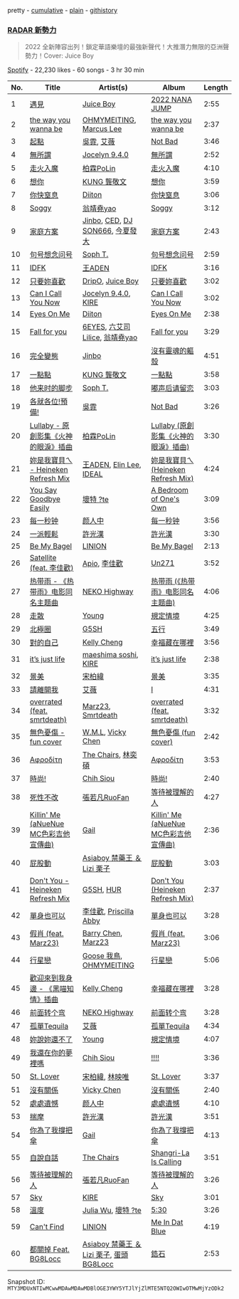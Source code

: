 pretty - [cumulative](/playlists/cumulative/37i9dQZF1DX2P3E6UOxZyt.md) - [plain](/playlists/plain/37i9dQZF1DX2P3E6UOxZyt) - [githistory](https://github.githistory.xyz/mackorone/spotify-playlist-archive/blob/main/playlists/plain/37i9dQZF1DX2P3E6UOxZyt)

### [RADAR 新勢力](https://open.spotify.com/playlist/37i9dQZF1DX2P3E6UOxZyt)

> 2022 全新陣容出列！鎖定華語樂壇的最強新聲代！大推潛力無限的亞洲聲勢力！Cover: Juice Boy

[Spotify](https://open.spotify.com/user/spotify) - 22,230 likes - 60 songs - 3 hr 30 min

| No. | Title | Artist(s) | Album | Length |
|---|---|---|---|---|
| 1 | [遇見](https://open.spotify.com/track/642ERohz0DdGbP9QalwunC) | [Juice Boy](https://open.spotify.com/artist/2PRHe0bqimdQP9pSORGE6H) | [2022 NANA JUMP](https://open.spotify.com/album/72yCai4SllvgCqN7XlJD8C) | 2:55 |
| 2 | [the way you wanna be](https://open.spotify.com/track/3qjh8pAF0yTYTjzHwQ9WuR) | [OHMYMEITING](https://open.spotify.com/artist/5ejbZdon0riCxa7GyJNEAx), [Marcus Lee](https://open.spotify.com/artist/18G699wFEzXLGHsgsDZyYj) | [the way you wanna be](https://open.spotify.com/album/3wogxQLPdiF4WmeKx0RFHN) | 2:37 |
| 3 | [起點](https://open.spotify.com/track/2uJgXbj2oav0Z57t4gIruz) | [吳霏](https://open.spotify.com/artist/2q5HrJWKwU4iHaTTSKGZC4), [艾薇](https://open.spotify.com/artist/0RaC2hXyniYsju0mCSNz90) | [Not Bad](https://open.spotify.com/album/79lUYHxJgyHrhGGs1Z4GyW) | 3:46 |
| 4 | [無所謂](https://open.spotify.com/track/1dPtFcK3m7dTtIBe3AwurO) | [Jocelyn 9.4.0](https://open.spotify.com/artist/4xu7XEr8It4loGPeZnJcqZ) | [無所謂](https://open.spotify.com/album/5WXptJIuAu3IJ5RuOHRtxQ) | 2:52 |
| 5 | [走火入魔](https://open.spotify.com/track/2SKm58ftM7thZyASEfQN0G) | [柏霖PoLin](https://open.spotify.com/artist/42UhEbkOaTEwJKWmf7xlfZ) | [走火入魔](https://open.spotify.com/album/3rlAXztfNzVLQCzF4sqQ8F) | 4:10 |
| 6 | [想你](https://open.spotify.com/track/7vAwqw2kiPVUTdI6SBouwy) | [KUNG 龔敬文](https://open.spotify.com/artist/568gCUXvFfGIyVUQ2SZa3R) | [想你](https://open.spotify.com/album/7xqdWIv7RyrvVwuHrTou9Q) | 3:59 |
| 7 | [你快窒息](https://open.spotify.com/track/1LPPhy1a2t74ywwT9SRVMW) | [Diiton](https://open.spotify.com/artist/4igBpYxC0VLHP0Cz2BH2dQ) | [你快窒息](https://open.spotify.com/album/08mTbBLxSmZnTmLkYQ1i8N) | 3:06 |
| 8 | [Soggy](https://open.spotify.com/track/1xX6bPNSdjpHiJTDRt2rOy) | [翁靖堯yao](https://open.spotify.com/artist/6i8TiylkUFKqXajJM69a7N) | [Soggy](https://open.spotify.com/album/196bfmnRG1paG7aplcJoWj) | 3:12 |
| 9 | [家庭方案](https://open.spotify.com/track/0ZT5S8Lar8M3lImE0ryeTF) | [Jinbo](https://open.spotify.com/artist/2QlEDg87oaNdcAA1O7dIIC), [CED](https://open.spotify.com/artist/3M1YtHr7K9yHjawwbJ2DgC), [DJ SON666](https://open.spotify.com/artist/5cgN93xzHu4TYOKq0chcP2), [今夏發大](https://open.spotify.com/artist/5EHylzqelrbsAPMOTGf4aL) | [家庭方案](https://open.spotify.com/album/4vK12YC2VrAdF1nZxo3ohr) | 2:43 |
| 10 | [句号想念问号](https://open.spotify.com/track/7ka7lf2RSsKpBncHGrxE3A) | [Soph T.](https://open.spotify.com/artist/2lP0iXobpSDobEhi2eI4eP) | [句号想念问号](https://open.spotify.com/album/37RjBAZMoEQAnmbOC3BRJF) | 2:59 |
| 11 | [IDFK](https://open.spotify.com/track/44E9HHcE62Bd4wQH95BtgV) | [王ADEN](https://open.spotify.com/artist/4ecBfM4xa6ZLDr7P8lsyTV) | [IDFK](https://open.spotify.com/album/2JYYUY9FSuRSfSl8HX2YuU) | 3:16 |
| 12 | [只要妳喜歡](https://open.spotify.com/track/451RJJ6kEmtr4uM3Ygw0Be) | [DripO](https://open.spotify.com/artist/4UDaKqA1HCtrgZBlzcTAIk), [Juice Boy](https://open.spotify.com/artist/2PRHe0bqimdQP9pSORGE6H) | [只要妳喜歡](https://open.spotify.com/album/7IArK90rR0kDA5XWOehxUv) | 3:02 |
| 13 | [Can I Call You Now](https://open.spotify.com/track/2WyAOdRqrb3tf859qjvjFW) | [Jocelyn 9.4.0](https://open.spotify.com/artist/4xu7XEr8It4loGPeZnJcqZ), [KIRE](https://open.spotify.com/artist/2KZp9cq9DQ9unz17ohWTlL) | [Can I Call You Now](https://open.spotify.com/album/3Mkd3UyQauEw1NQN07aTw5) | 3:02 |
| 14 | [Eyes On Me](https://open.spotify.com/track/4CI0V2833EyyvOBl9kdu09) | [Diiton](https://open.spotify.com/artist/4igBpYxC0VLHP0Cz2BH2dQ) | [Eyes On Me](https://open.spotify.com/album/58EuCFknK8fYw3NpUCuXzt) | 2:38 |
| 15 | [Fall for you](https://open.spotify.com/track/1giLFExN1bscUG64WvQyL7) | [6EYES](https://open.spotify.com/artist/58eyRtIjBrdZAUwsID7zp4), [六艾司 Lilice](https://open.spotify.com/artist/7HnmJNqxXx8INft6NFAEfY), [翁靖堯yao](https://open.spotify.com/artist/6i8TiylkUFKqXajJM69a7N) | [Fall for you](https://open.spotify.com/album/3nBw72bNqpHZgLx6gL1cOV) | 3:29 |
| 16 | [完全變態](https://open.spotify.com/track/1i5bN5vcBfHbGsGUp7PWfG) | [Jinbo](https://open.spotify.com/artist/2QlEDg87oaNdcAA1O7dIIC) | [沒有靈魂的軀殼](https://open.spotify.com/album/6wJkHAUmRxmtVhLLCw2nT6) | 4:51 |
| 17 | [一點點](https://open.spotify.com/track/47LMkwFBrs59m1GSUsxvMF) | [KUNG 龔敬文](https://open.spotify.com/artist/568gCUXvFfGIyVUQ2SZa3R) | [一點點](https://open.spotify.com/album/7bmNp7JLrrpzrsyLJy4xVy) | 3:58 |
| 18 | [他来时的脚步](https://open.spotify.com/track/5D0dp4kKzO4nb3xXqTYCTk) | [Soph T.](https://open.spotify.com/artist/2lP0iXobpSDobEhi2eI4eP) | [嘟声后请留恋](https://open.spotify.com/album/4UeNX6glWOvhV0kLV4HCN2) | 3:03 |
| 19 | [各就各位!預備!](https://open.spotify.com/track/4SERgWdsR1M0LPLypMjN8U) | [吳霏](https://open.spotify.com/artist/2q5HrJWKwU4iHaTTSKGZC4) | [Not Bad](https://open.spotify.com/album/79lUYHxJgyHrhGGs1Z4GyW) | 3:26 |
| 20 | [Lullaby \- 原創影集《火神的眼淚》插曲](https://open.spotify.com/track/0b33uKwlJilGuA51P6PMFm) | [柏霖PoLin](https://open.spotify.com/artist/42UhEbkOaTEwJKWmf7xlfZ) | [Lullaby \(原創影集《火神的眼淚》插曲\)](https://open.spotify.com/album/6tT3E3rXXLrcYoblLk2pSy) | 3:30 |
| 21 | [妳是我寶貝ㄟ \- Heineken Refresh Mix](https://open.spotify.com/track/33GCShvG02DP1SMpgLLoxl) | [王ADEN](https://open.spotify.com/artist/4ecBfM4xa6ZLDr7P8lsyTV), [Elin Lee](https://open.spotify.com/artist/4SwNIde9PXmYXhcBJjPjFx), [IDEAL](https://open.spotify.com/artist/0t0FywPztGSQg6BbWk4ZUp) | [妳是我寶貝ㄟ \(Heineken Refresh Mix\)](https://open.spotify.com/album/0sbbf6YOZPLolGbJrXiyx0) | 4:24 |
| 22 | [You Say Goodbye Easily](https://open.spotify.com/track/4JiP9YjPXjP8Axcx779PKk) | [壞特 ?te](https://open.spotify.com/artist/7DZtdN4x13Amjw87cjdffb) | [A Bedroom of One's Own](https://open.spotify.com/album/106w7wcRpHY8hqHhajG3nb) | 3:09 |
| 23 | [每一秒钟](https://open.spotify.com/track/75LwmPBzvVj2xtIB3G2J84) | [颜人中](https://open.spotify.com/artist/5PNcqs6EtD6gSXgUiiJIUU) | [每一秒钟](https://open.spotify.com/album/0gGTyZ7uD5ZlUijJ2WOBvX) | 3:56 |
| 24 | [一派輕鬆](https://open.spotify.com/track/36JeQiNJvvpnCTZCDDgKuB) | [許光漢](https://open.spotify.com/artist/3hhUgkTf3fFYGogFMbV5Wv) | [許光漢](https://open.spotify.com/album/3w2vtxAWKHXvLRIaS5LITp) | 3:30 |
| 25 | [Be My Bagel](https://open.spotify.com/track/2nWvhCdzgFIHNCnhKZk24e) | [LINION](https://open.spotify.com/artist/26OkmynS2y6LiuUWz3yeqT) | [Be My Bagel](https://open.spotify.com/album/22LXxmQKYgIKAXZx7WD12Z) | 2:13 |
| 26 | [Satellite \(feat\. 李佳歡\)](https://open.spotify.com/track/7onWLCs10ymbRjd5DWnNcq) | [Apio](https://open.spotify.com/artist/6uuzm4DlmoSw9XCePLWRIv), [李佳歡](https://open.spotify.com/artist/7sxOGIcUrfCGeTe79YYutH) | [Un271](https://open.spotify.com/album/0muV1QnzaWEH3JI3pDEPG6) | 3:52 |
| 27 | [热带雨 \- 《热带雨》电影同名主题曲](https://open.spotify.com/track/7JrUmfeLQTT4zO0KAqnBIe) | [NEKO Highway](https://open.spotify.com/artist/2qO2tbo4OI29yMSM3WJ0bX) | [热带雨 \(《热带雨》电影同名主题曲\)](https://open.spotify.com/album/6JHeFZxMEsEbnTAqK8cK2O) | 4:06 |
| 28 | [走散](https://open.spotify.com/track/5fpUpJyan6L055gFMRDUjG) | [Young](https://open.spotify.com/artist/7tuUo4Kby0sTXYcctxdlYa) | [規定情境](https://open.spotify.com/album/3xlEyPCruVZ58Z9KYKL1Du) | 4:25 |
| 29 | [北極圈](https://open.spotify.com/track/4ulhJ3xPkZcTO6idufUOYS) | [G5SH](https://open.spotify.com/artist/0FQHLgDeg1QZGzkyRxAPRd) | [五行](https://open.spotify.com/album/64qndSFm4RqEq6KQaREtri) | 3:49 |
| 30 | [對的自己](https://open.spotify.com/track/6MCQf5MTTr5iOnWFO3LoA0) | [Kelly Cheng](https://open.spotify.com/artist/1z3k20gEtPm6SKPGPvokDg) | [幸福藏在哪裡](https://open.spotify.com/album/42hG3NcL7q3E451ij9KTnZ) | 3:56 |
| 31 | [it’s just life](https://open.spotify.com/track/4AYvEFaFesR6N6s8pxJERL) | [maeshima soshi](https://open.spotify.com/artist/4O49GHbECmNppFvzK0WZXf), [KIRE](https://open.spotify.com/artist/2KZp9cq9DQ9unz17ohWTlL) | [it’s just life](https://open.spotify.com/album/19cWRFMqEARxveqsWES28p) | 2:38 |
| 32 | [景美](https://open.spotify.com/track/1jSX6c7mL2hcJVPWuNpUwL) | [宋柏緯](https://open.spotify.com/artist/1LWJ9mrDCPd3HB2Kp1RDXK) | [景美](https://open.spotify.com/album/41lFXP12zmvOQy6ziL2uPj) | 3:35 |
| 33 | [請離開我](https://open.spotify.com/track/0rlLkJ8H6vDCTvbS8tF8Kp) | [艾薇](https://open.spotify.com/artist/0RaC2hXyniYsju0mCSNz90) | [I](https://open.spotify.com/album/26yqvFjCkJ4W69WDtnnz6f) | 4:31 |
| 34 | [overrated \(feat\. smrtdeath\)](https://open.spotify.com/track/2p1Wq1hjeOvPWptfhgCwEG) | [Marz23](https://open.spotify.com/artist/4XBG26mgvzGqT09eopG4d9), [Smrtdeath](https://open.spotify.com/artist/4NYeChhB65zL0ywl4rHmSk) | [overrated \(feat\. smrtdeath\)](https://open.spotify.com/album/1Byiccy1kQfGueajzyPQKK) | 3:32 |
| 35 | [無色憂傷 \- fun cover](https://open.spotify.com/track/4Hd7KZW2jFF4tsW6o8uNpJ) | [W.M.L](https://open.spotify.com/artist/5PeVQEj4Yr0TB9CuG83dPB), [Vicky Chen](https://open.spotify.com/artist/01u3qI3xMGFvktXyRSMGRZ) | [無色憂傷 \(fun cover\)](https://open.spotify.com/album/0I1sioXe22vEM7BhTz7JhP) | 2:42 |
| 36 | [Αφροδίτη](https://open.spotify.com/track/58s2FsMYLHbm2gnIqDqsH8) | [The Chairs](https://open.spotify.com/artist/4IlxI05VmVDx8ShdgKEnLK), [林奕碩](https://open.spotify.com/artist/7xywz1UywWdW98s6N05KE3) | [Αφροδίτη](https://open.spotify.com/album/3sGumso7JlqiWbKQReAzmW) | 3:53 |
| 37 | [時尚!](https://open.spotify.com/track/5UoX8DMcIrr95JN0jFDaag) | [Chih Siou](https://open.spotify.com/artist/6cMRDBCHMYjyCH2D0s6uzr) | [時尚!](https://open.spotify.com/album/6RmFMOPZw4rS5v045VP6kN) | 2:40 |
| 38 | [死性不改](https://open.spotify.com/track/1EaIUpaoB4KtbSA56ZkaWU) | [張若凡RuoFan](https://open.spotify.com/artist/3vt8C5pqh2fk4KaXpfSvxk) | [等待被理解的人](https://open.spotify.com/album/21kTRBroWNrpXyp2IiYkrF) | 4:27 |
| 39 | [Killin' Me \(aNueNue MC色彩吉他宣傳曲\)](https://open.spotify.com/track/5PpPbVrs8A420BrabyPOGa) | [Gail](https://open.spotify.com/artist/6l81JeOQ3usizemdSG6mP7) | [Killin' Me \(aNueNue MC色彩吉他宣傳曲\)](https://open.spotify.com/album/15g03MvPSXzmvra2cLxvgc) | 2:36 |
| 40 | [屁股動](https://open.spotify.com/track/429DUcYNuIWjxTVgFxOEu0) | [Asiaboy 禁藥王 ＆ Lizi 栗子](https://open.spotify.com/artist/460u7AKt1ZvsPMB0zoXuAQ) | [屁股動](https://open.spotify.com/album/0SzNil3bqbUcHu1upqywj1) | 3:03 |
| 41 | [Don't You \- Heineken Refresh Mix](https://open.spotify.com/track/5LLiVQdIRkMQU4UOaijHym) | [G5SH](https://open.spotify.com/artist/0FQHLgDeg1QZGzkyRxAPRd), [HUR](https://open.spotify.com/artist/14cA6ZJHyr9VQpEQ5xzsui) | [Don't You \(Heineken Refresh Mix\)](https://open.spotify.com/album/1b1DaNFej3RFbVze9f3jdr) | 2:37 |
| 42 | [單身也可以](https://open.spotify.com/track/7CG7wRsJPHpquZXTOJWyr7) | [李佳歡](https://open.spotify.com/artist/7sxOGIcUrfCGeTe79YYutH), [Priscilla Abby](https://open.spotify.com/artist/0zFBdI3ErhNDcIPAKiGoL0) | [單身也可以](https://open.spotify.com/album/10UwR0fP6y6kZ0O5CNOM0Q) | 3:28 |
| 43 | [假肖 \(feat\. Marz23\)](https://open.spotify.com/track/4CviCHwB0UNry5r8ZPuDJk) | [Barry Chen](https://open.spotify.com/artist/45sDYsh1i1bXB3IRi04MTz), [Marz23](https://open.spotify.com/artist/4XBG26mgvzGqT09eopG4d9) | [假肖 \(feat\. Marz23\)](https://open.spotify.com/album/3RoGELXVstcOsXygDvIkBX) | 3:06 |
| 44 | [行星戀](https://open.spotify.com/track/5FZj4n2DSe4GE3I2CZg2Qd) | [Goose 我鳥](https://open.spotify.com/artist/4h1sE1sVLVe4cRO4mn8mtN), [OHMYMEITING](https://open.spotify.com/artist/5ejbZdon0riCxa7GyJNEAx) | [行星戀](https://open.spotify.com/album/49bwNau4JVyFHdPh4iEaaf) | 5:06 |
| 45 | [歡迎來到我身邊 \- 《黑喵知情》插曲](https://open.spotify.com/track/5z1TGdyVjf2hQNV8iX09uL) | [Kelly Cheng](https://open.spotify.com/artist/1z3k20gEtPm6SKPGPvokDg) | [幸福藏在哪裡](https://open.spotify.com/album/42hG3NcL7q3E451ij9KTnZ) | 3:28 |
| 46 | [前面转个弯](https://open.spotify.com/track/1R5L6GWG5ir4UoiP7sosEp) | [NEKO Highway](https://open.spotify.com/artist/2qO2tbo4OI29yMSM3WJ0bX) | [前面转个弯](https://open.spotify.com/album/1xmW2luzaHK2LKkuOuzsqn) | 3:28 |
| 47 | [孤單Tequila](https://open.spotify.com/track/2DsoqJ0RzOsqWgZDmJcUK5) | [艾薇](https://open.spotify.com/artist/0RaC2hXyniYsju0mCSNz90) | [孤單Tequila](https://open.spotify.com/album/75JUop5mY0bEPzgyOrvcSJ) | 4:34 |
| 48 | [妳說妳還不了](https://open.spotify.com/track/6yXggBqj00PxhlFzIrKekS) | [Young](https://open.spotify.com/artist/7tuUo4Kby0sTXYcctxdlYa) | [規定情境](https://open.spotify.com/album/3xlEyPCruVZ58Z9KYKL1Du) | 4:07 |
| 49 | [我還在你的夢裡嗎](https://open.spotify.com/track/0Py5JGT1RIImdoGkuuX7k0) | [Chih Siou](https://open.spotify.com/artist/6cMRDBCHMYjyCH2D0s6uzr) | [!!!!](https://open.spotify.com/album/58CASB7bpccJHW3Xdx0OaY) | 3:36 |
| 50 | [St\. Lover](https://open.spotify.com/track/6kNiAOXTGBTjL1ITsWWUio) | [宋柏緯](https://open.spotify.com/artist/1LWJ9mrDCPd3HB2Kp1RDXK), [林映唯](https://open.spotify.com/artist/0vEN77zurrawTwPgocgd91) | [St\. Lover](https://open.spotify.com/album/6tgMOMo9ZXYCrBIVYgfyem) | 3:37 |
| 51 | [沒有關係](https://open.spotify.com/track/79TMN9XqG2uwuhgVUw7siC) | [Vicky Chen](https://open.spotify.com/artist/01u3qI3xMGFvktXyRSMGRZ) | [沒有關係](https://open.spotify.com/album/56TgG6JFlQHeQFMbXDg4Wt) | 2:40 |
| 52 | [處處遺憾](https://open.spotify.com/track/6vcl5gHFcDmGnioPoHBxER) | [颜人中](https://open.spotify.com/artist/5PNcqs6EtD6gSXgUiiJIUU) | [處處遺憾](https://open.spotify.com/album/6pCW8bXJ2lt3QBU5dFXGdu) | 4:10 |
| 53 | [揣摩](https://open.spotify.com/track/2iVgPTx2uGBwHzre52clg3) | [許光漢](https://open.spotify.com/artist/3hhUgkTf3fFYGogFMbV5Wv) | [許光漢](https://open.spotify.com/album/3w2vtxAWKHXvLRIaS5LITp) | 3:51 |
| 54 | [你為了我撐把傘](https://open.spotify.com/track/4EaJwA6CPIV30CX6mpHwbP) | [Gail](https://open.spotify.com/artist/6l81JeOQ3usizemdSG6mP7) | [你為了我撐把傘](https://open.spotify.com/album/1QArFdN4JJzfqEAlxovWGg) | 4:13 |
| 55 | [自說自話](https://open.spotify.com/track/7iufo31RxYOcahPUWTkyMT) | [The Chairs](https://open.spotify.com/artist/4IlxI05VmVDx8ShdgKEnLK) | [Shangri\-La Is Calling](https://open.spotify.com/album/2nsfd4IK5uWFrr598bf9iK) | 3:51 |
| 56 | [等待被理解的人](https://open.spotify.com/track/3rjE1K6ASuHzYC1ETM4UFa) | [張若凡RuoFan](https://open.spotify.com/artist/3vt8C5pqh2fk4KaXpfSvxk) | [等待被理解的人](https://open.spotify.com/album/21kTRBroWNrpXyp2IiYkrF) | 3:26 |
| 57 | [Sky](https://open.spotify.com/track/7gviLGYxPwuAQqkvQKFOmX) | [KIRE](https://open.spotify.com/artist/2KZp9cq9DQ9unz17ohWTlL) | [Sky](https://open.spotify.com/album/3b2Q5PiQpzTaRpIfJFiGBd) | 3:01 |
| 58 | [溫度](https://open.spotify.com/track/5NwtQOZ3nlPXqvodEIoyt6) | [Julia Wu](https://open.spotify.com/artist/7pSH4sO2lXAxFKF6MkwORv), [壞特 ?te](https://open.spotify.com/artist/7DZtdN4x13Amjw87cjdffb) | [5:30](https://open.spotify.com/album/3VtYWzrkhoIXCwA3WTfsjL) | 3:26 |
| 59 | [Can't Find](https://open.spotify.com/track/7KKuseiLhKfoP353BjJduf) | [LINION](https://open.spotify.com/artist/26OkmynS2y6LiuUWz3yeqT) | [Me In Dat Blue](https://open.spotify.com/album/5nWNY2ELKVX8cfukWR0Rfx) | 4:19 |
| 60 | [都關掉 Feat\. BG8Locc](https://open.spotify.com/track/67w7TklrKioxX1FyUE7dgs) | [Asiaboy 禁藥王 ＆ Lizi 栗子](https://open.spotify.com/artist/460u7AKt1ZvsPMB0zoXuAQ), [蛋頭 BG8Locc](https://open.spotify.com/artist/00u0vG7qiNDOJbMOedSg2J) | [鋯石](https://open.spotify.com/album/2smL9jDi65yQmWPeKMaXaY) | 2:53 |

Snapshot ID: `MTY3MDUxNTIwMCwwMDAwMDAwMDBlOGE3YWY5YTJlYjZlMTE5NTQ2OWIwOTMwMjYzODk2`
